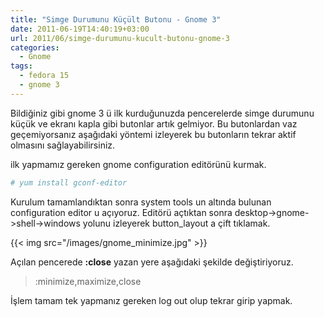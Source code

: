 ```yaml
---
title: "Simge Durumunu Küçült Butonu - Gnome 3"
date: 2011-06-19T14:40:19+03:00
url: 2011/06/simge-durumunu-kucult-butonu-gnome-3
categories:
  - Gnome
tags:
  - fedora 15
  - gnome 3
---
```

Bildiğiniz gibi gnome 3 ü ilk kurduğunuzda pencerelerde simge durumunu küçük ve ekranı kapla gibi butonlar artık gelmiyor.  Bu butonlardan vaz geçemiyorsanız aşağıdaki yöntemi izleyerek bu butonların tekrar aktif olmasını sağlayabilirsiniz.

ilk yapmamız gereken gnome configuration editörünü kurmak.

```sh
# yum install gconf-editor
```

Kurulum tamamlandıktan sonra system tools un altında  bulunan configuration editor u açıyoruz. Editörü açtıktan sonra desktop->gnome->shell->windows  yolunu izleyerek button_layout a çift tıklamak.

{{< img src="/images/gnome_minimize.jpg" >}}

Açılan pencerede **:close** yazan yere aşağıdaki şekilde değiştiriyoruz.

> :minimize,maximize,close

İşlem tamam tek yapmanız gereken log out olup tekrar girip yapmak.


